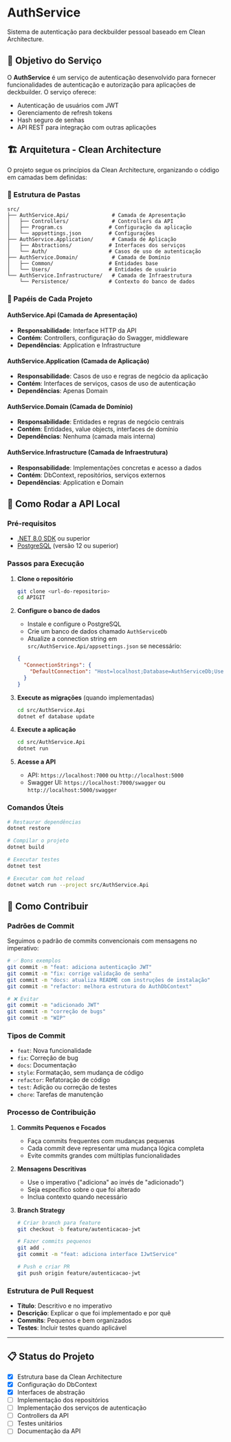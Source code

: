# AuthService

Sistema de autenticação para deckbuilder pessoal baseado em Clean Architecture.

## 🎯 Objetivo do Serviço

O **AuthService** é um serviço de autenticação desenvolvido para fornecer funcionalidades de autenticação e autorização para aplicações de deckbuilder. O serviço oferece:

- Autenticação de usuários com JWT
- Gerenciamento de refresh tokens
- Hash seguro de senhas
- API REST para integração com outras aplicações

## 🏗️ Arquitetura - Clean Architecture

O projeto segue os princípios da Clean Architecture, organizando o código em camadas bem definidas:

### 📁 Estrutura de Pastas

```
src/
├── AuthService.Api/              # Camada de Apresentação
│   ├── Controllers/              # Controllers da API
│   ├── Program.cs               # Configuração da aplicação
│   └── appsettings.json         # Configurações
├── AuthService.Application/      # Camada de Aplicação
│   ├── Abstractions/            # Interfaces dos serviços
│   └── Auth/                    # Casos de uso de autenticação
├── AuthService.Domain/           # Camada de Domínio
│   ├── Common/                  # Entidades base
│   └── Users/                   # Entidades de usuário
└── AuthService.Infrastructure/   # Camada de Infraestrutura
    └── Persistence/             # Contexto do banco de dados
```

### 🔧 Papéis de Cada Projeto

#### **AuthService.Api** (Camada de Apresentação)
- **Responsabilidade**: Interface HTTP da API
- **Contém**: Controllers, configuração do Swagger, middleware
- **Dependências**: Application e Infrastructure

#### **AuthService.Application** (Camada de Aplicação)
- **Responsabilidade**: Casos de uso e regras de negócio da aplicação
- **Contém**: Interfaces de serviços, casos de uso de autenticação
- **Dependências**: Apenas Domain

#### **AuthService.Domain** (Camada de Domínio)
- **Responsabilidade**: Entidades e regras de negócio centrais
- **Contém**: Entidades, value objects, interfaces de domínio
- **Dependências**: Nenhuma (camada mais interna)

#### **AuthService.Infrastructure** (Camada de Infraestrutura)
- **Responsabilidade**: Implementações concretas e acesso a dados
- **Contém**: DbContext, repositórios, serviços externos
- **Dependências**: Application e Domain

## 🚀 Como Rodar a API Local

### Pré-requisitos
- [.NET 8.0 SDK](https://dotnet.microsoft.com/download/dotnet/8.0) ou superior
- [PostgreSQL](https://www.postgresql.org/download/) (versão 12 ou superior)

### Passos para Execução

1. **Clone o repositório**
   ```bash
   git clone <url-do-repositorio>
   cd APIGIT
   ```

2. **Configure o banco de dados**
   - Instale e configure o PostgreSQL
   - Crie um banco de dados chamado `AuthServiceDb`
   - Atualize a connection string em `src/AuthService.Api/appsettings.json` se necessário:
   ```json
   {
     "ConnectionStrings": {
       "DefaultConnection": "Host=localhost;Database=AuthServiceDb;Username=seu_usuario;Password=sua_senha"
     }
   }
   ```

3. **Execute as migrações** (quando implementadas)
   ```bash
   cd src/AuthService.Api
   dotnet ef database update
   ```

4. **Execute a aplicação**
   ```bash
   cd src/AuthService.Api
   dotnet run
   ```

5. **Acesse a API**
   - API: `https://localhost:7000` ou `http://localhost:5000`
   - Swagger UI: `https://localhost:7000/swagger` ou `http://localhost:5000/swagger`

### Comandos Úteis

```bash
# Restaurar dependências
dotnet restore

# Compilar o projeto
dotnet build

# Executar testes
dotnet test

# Executar com hot reload
dotnet watch run --project src/AuthService.Api
```

## 🤝 Como Contribuir

### Padrões de Commit

Seguimos o padrão de commits convencionais com mensagens no imperativo:

```bash
# ✅ Bons exemplos
git commit -m "feat: adiciona autenticação JWT"
git commit -m "fix: corrige validação de senha"
git commit -m "docs: atualiza README com instruções de instalação"
git commit -m "refactor: melhora estrutura do AuthDbContext"

# ❌ Evitar
git commit -m "adicionado JWT"
git commit -m "correção de bugs"
git commit -m "WIP"
```

### Tipos de Commit
- `feat`: Nova funcionalidade
- `fix`: Correção de bug
- `docs`: Documentação
- `style`: Formatação, sem mudança de código
- `refactor`: Refatoração de código
- `test`: Adição ou correção de testes
- `chore`: Tarefas de manutenção

### Processo de Contribuição

1. **Commits Pequenos e Focados**
   - Faça commits frequentes com mudanças pequenas
   - Cada commit deve representar uma mudança lógica completa
   - Evite commits grandes com múltiplas funcionalidades

2. **Mensagens Descritivas**
   - Use o imperativo ("adiciona" ao invés de "adicionado")
   - Seja específico sobre o que foi alterado
   - Inclua contexto quando necessário

3. **Branch Strategy**
   ```bash
   # Criar branch para feature
   git checkout -b feature/autenticacao-jwt
   
   # Fazer commits pequenos
   git add .
   git commit -m "feat: adiciona interface IJwtService"
   
   # Push e criar PR
   git push origin feature/autenticacao-jwt
   ```

### Estrutura de Pull Request

- **Título**: Descritivo e no imperativo
- **Descrição**: Explicar o que foi implementado e por quê
- **Commits**: Pequenos e bem organizados
- **Testes**: Incluir testes quando aplicável

---

## 📋 Status do Projeto

- [x] Estrutura base da Clean Architecture
- [x] Configuração do DbContext
- [x] Interfaces de abstração
- [ ] Implementação dos repositórios
- [ ] Implementação dos serviços de autenticação
- [ ] Controllers da API
- [ ] Testes unitários
- [ ] Documentação da API
